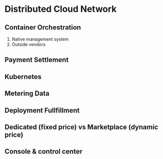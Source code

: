 # Distributed Cloud Network

## Container Orchestration
1. Native management system
2. Outside vendors

## Payment Settlement

## Kubernetes

## Metering Data

## Deployment Fullfillment

## Dedicated (fixed price) vs Marketplace (dynamic price)

## Console & control center


